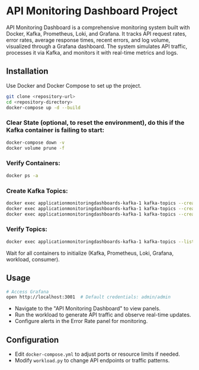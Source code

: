 # API Monitoring Dashboard Project

API Monitoring Dashboard is a comprehensive monitoring system built with Docker, Kafka, Prometheus, Loki, and Grafana. It tracks API request rates, error rates, average response times, recent errors, and log volume, visualized through a Grafana dashboard. The system simulates API traffic, processes it via Kafka, and monitors it with real-time metrics and logs.

## Installation

Use Docker and Docker Compose to set up the project.

```bash
git clone <repository-url>
cd <repository-directory>
docker-compose up -d --build
```

### Clear State (optional, to reset the environment), do this if the Kafka container is failing to start:

```bash
docker-compose down -v
docker volume prune -f
```

### Verify Containers:

```bash
docker ps -a
```

### Create Kafka Topics:

```bash
docker exec applicationmonitoringdashboards-kafka-1 kafka-topics --create --topic requests --bootstrap-server kafka:9092 --partitions 1 --replication-factor 1
docker exec applicationmonitoringdashboards-kafka-1 kafka-topics --create --topic errors --bootstrap-server kafka:9092 --partitions 1 --replication-factor 1
docker exec applicationmonitoringdashboards-kafka-1 kafka-topics --create --topic response_times --bootstrap-server kafka:9092 --partitions 1 --replication-factor 1
```

### Verify Topics:

```bash
docker exec applicationmonitoringdashboards-kafka-1 kafka-topics --list --bootstrap-server kafka:9092
```

Wait for all containers to initialize (Kafka, Prometheus, Loki, Grafana, workload, consumer).

## Usage

```bash
# Access Grafana
open http://localhost:3001  # Default credentials: admin/admin
```

- Navigate to the "API Monitoring Dashboard" to view panels.
- Run the workload to generate API traffic and observe real-time updates.
- Configure alerts in the Error Rate panel for monitoring.

## Configuration

- Edit `docker-compose.yml` to adjust ports or resource limits if needed.
- Modify `workload.py` to change API endpoints or traffic patterns.

